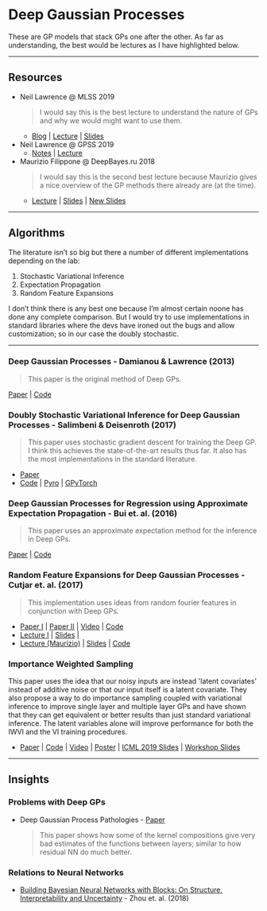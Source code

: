 # Deep Gaussian Processes

These are GP models that stack GPs one after the other. As far as understanding, the best would be lectures as I have highlighted below.

---
## Resources

* Neil Lawrence @ MLSS 2019
    > I would say this is the best lecture to understand the nature of GPs and why we would might want to use them.
  * [Blog](http://inverseprobability.com/talks/notes/deep-gaussian-processes.html) | [Lecture](http://inverseprobability.com/talks/notes/deep-gaussian-processes.html) | [Slides](http://inverseprobability.com/talks/notes/deep-gaussian-processes.html)
* Neil Lawrence @ GPSS 2019
  * [Notes](http://inverseprobability.com/talks/notes/introduction-to-deep-gps.html) | [Lecture](https://youtu.be/eS_na-6ZlCI)
* Maurizio Filippone @ DeepBayes.ru 2018
  > I would say this is the second best lecture because Maurizio gives a nice overview of the GP methods there already are (at the time).
  * [Lecture](https://www.youtube.com/watch?v=zBEV5ezyYmI) | [Slides](http://www.eurecom.fr/~filippon/Talks/talk_dgps_deep_bayes_summer_school_2018.pdf) | [New Slides](http://www.eurecom.fr/~filippon/Talks/talk_deep_bayes_moscow_2019.pdf)



---
## Algorithms

The literature isn’t so big but there a number of different implementations depending on the lab:

1. Stochastic Variational Inference
2. Expectation Propagation
3. Random Feature Expansions

I don’t think there is any best one because I’m almost certain noone has done any complete comparison. But I would try to use implementations in standard libraries where the devs have ironed out the bugs and allow customization; so in our case the doubly stochastic. 

---
### Deep Gaussian Processes - Damianou & Lawrence (2013)

> This paper is the original method of Deep GPs. 

[Paper](http://adamian.github.io/publications.html#DeepGPs) | [Code](http://htmlpreview.github.io/?https://github.com/SheffieldML/deepGP/blob/master/deepGP/html/index.html)

### Doubly Stochastic Variational Inference for Deep Gaussian Processes - Salimbeni & Deisenroth (2017)

> This paper uses stochastic gradient descent for training the Deep GP. I think this achieves the state-of-the-art results thus far. It also has the most implementations in the standard literature.

* [Paper](https://arxiv.org/abs/1705.08933)
* [Code](https://github.com/ICL-SML/Doubly-Stochastic-DGP) | [Pyro](https://fehiepsi.github.io/blog/deep-gaussian-process/) | [GPyTorch](https://gpytorch.readthedocs.io/en/latest/examples/13_Deep_Gaussian_Processes/Deep_Gaussian_Processes.html)


### Deep Gaussian Processes for Regression using Approximate Expectation Propagation - Bui et. al. (2016)

> This paper uses an approximate expectation method for the inference in Deep GPs.

[Paper](https://arxiv.org/abs/1602.04133) | [Code](https://github.com/thangbui/geepee)


### Random Feature Expansions for Deep Gaussian Processes - Cutjar et. al. (2017)

> This implementation uses ideas from random fourier features in conjunction with Deep GPs.

* [Paper I](https://arxiv.org/abs/1610.04386) | [Paper II](https://pdfs.semanticscholar.org/bafa/7e2d586e7bfe77d9a55ac1cff4eb2f6ff292.pdf) |  [Video](https://vimeo.com/238221933) | [Code](https://github.com/mauriziofilippone/deep_gp_random_features)
* [Lecture I]() | [Slides]() | 
* [Lecture (Maurizio)](https://www.youtube.com/watch?v=750fRY9-uq8&list=PLe5rNUydzV9QHe8VDStpU0o8Yp63OecdW&index=19&t=0s) | [Slides](http://www.eurecom.fr/~filippon/Talks/talk_deep_bayes_moscow_2019.pdf) | [Code](https://github.com/mauriziofilippone/deep_gp_random_features/blob/master/code/dgp_rff.py)

### Importance Weighted Sampling 

This paper uses the idea that our noisy inputs are instead 'latent covariates' instead of additive noise or that our input itself is a latent covariate. They also propose a way to do importance sampling coupled with variational inference to improve single layer and multiple layer GPs and have shown that they can get equivalent or better results than just standard variational inference. The latent variables alone will improve performance for both the IWVI and the VI training procedures.
* [Paper](https://arxiv.org/abs/1905.05435) | [Code](https://github.com/hughsalimbeni/DGPs_with_IWVI) | [Video](https://slideslive.com/38917895/gaussian-processes) | [Poster](https://twitter.com/HSalimbeni/status/1137856997930483712/photo/1)  | [ICML 2019 Slides](https://icml.cc/media/Slides/icml/2019/101(12-11-00)-12-12-05-4880-deep_gaussian_p.pdf) | [Workshop Slides](http://tugaut.perso.math.cnrs.fr/pdf/workshop02/salimbeni.pdf) 


---
## Insights


### Problems with Deep GPs

* Deep Gaussian Process Pathologies - [Paper](http://proceedings.mlr.press/v33/duvenaud14.pdf)
  > This paper shows how some of the kernel compositions give very bad estimates of the functions between layers; similar to how residual NN do much better.

### Relations to Neural Networks


* [Building Bayesian Neural Networks with Blocks:
On Structure, Interpretability and Uncertainty](https://arxiv.org/pdf/1806.03563.pdf) - Zhou et. al. (2018)
